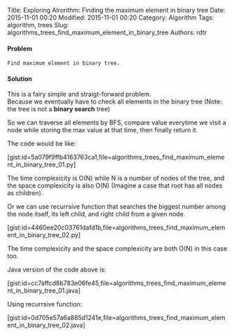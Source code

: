 Title: Exploring Alrorithm: Finding the maximum element in binary tree
Date: 2015-11-01 00:20
Modified: 2015-11-01 00:20
Category: Algorithm
Tags: algorithm, trees 
Slug: algorithms_trees_find_maximum_element_in_binary_tree
Authors: rdtr

#### Problem
```
Find maximum element in binary tree.
```

#### Solution
This is a fairy simple and straigt-forward problem.  
Because we eventually have to check all elements in the binary tree (Note: the tree is not a **binary search** tree)

So we can traverse all elements by BFS, compare value everytime we visit a node while storing the max value at that time, then finally return it.

The code would be like:

[gist:id=5a079f9ffb4163763ca1,file=algorithms_trees_find_maximum_element_in_binary_tree_01.py]
    
The time complexicity is O(N) while N is a number of nodes of the tree, and the space complexicity is also O(N) (Imagine a case that root has all nodes as children). 

Or we can use recurrsive function that searches the biggest number among the node itself, its left child, and right child from a given node.

[gist:id=4460ee20c03761dafd1b,file=algorithms_trees_find_maximum_element_in_binary_tree_02.py]
    
The time complexicity and the space complexicity are both O(N) in this case too.

Java version of the code above is:

[gist:id=cc7affcd8b783e06fe45,file=algorithms_trees_find_maximum_element_in_binary_tree_01.java]

Using recurrsive function:

[gist:id=0d705e57a6a885d1241e,file=algorithms_trees_find_maximum_element_in_binary_tree_02.java]
